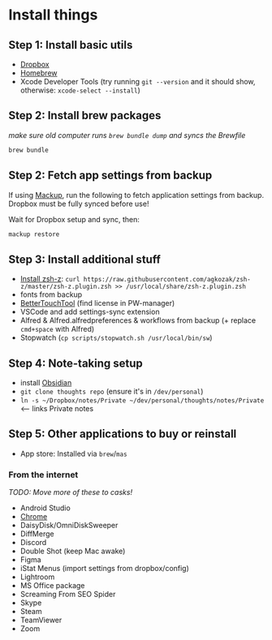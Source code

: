 # Install things

## Step 1: Install basic utils

- [Dropbox](https://www.dropbox.com/install)
- [Homebrew](https://brew.sh/)
- Xcode Developer Tools (try running `git --version` and it should show, otherwise: `xcode-select --install`)

## Step 2: Install brew packages
_make sure old computer runs `brew bundle dump` and syncs the Brewfile_

```bash
brew bundle
```

## Step 2: Fetch app settings from backup

If using [Mackup](https://github.com/lra/mackup), run the following to fetch application settings from backup. Dropbox must be fully synced before use!

Wait for Dropbox setup and sync, then:

```bash
mackup restore
```

## Step 3: Install additional stuff

- [Install zsh-z](https://github.com/agkozak/zsh-z): `curl https://raw.githubusercontent.com/agkozak/zsh-z/master/zsh-z.plugin.zsh >> /usr/local/share/zsh-z.plugin.zsh`
- fonts from backup
- [BetterTouchTool](https://folivora.ai/) (find license in PW-manager)
- VSCode and add settings-sync extension
- Alfred & Alfred.alfredpreferences & workflows from backup (+ replace `cmd+space` with Alfred)
- Stopwatch (`cp scripts/stopwatch.sh /usr/local/bin/sw`)

## Step 4: Note-taking setup

- install [Obsidian](https://obsidian.md)
- `git clone thoughts repo` (ensure it's in `/dev/personal`)
- `ln -s ~/Dropbox/notes/Private ~/dev/personal/thoughts/notes/Private` <-- links Private notes

## Step 5: Other applications to buy or reinstall

- App store: Installed via `brew`/`mas`

### From the internet
_TODO: Move more of these to casks!_

- Android Studio
- [Chrome](https://www.google.com/chrome/)
- DaisyDisk/OmniDiskSweeper
- DiffMerge
- Discord
- Double Shot (keep Mac awake)
- Figma
- iStat Menus (import settings from dropbox/config)
- Lightroom
- MS Office package
- Screaming From SEO Spider
- Skype
- Steam
- TeamViewer
- Zoom
